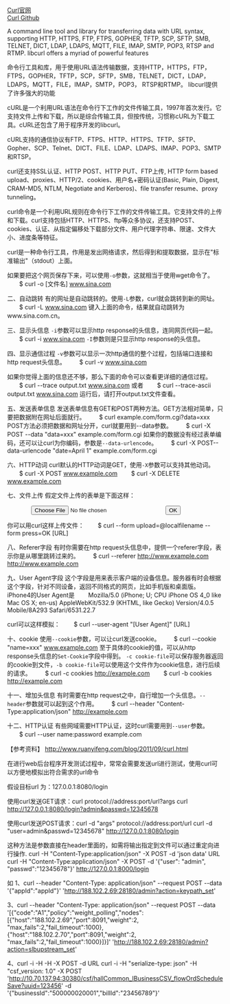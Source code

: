 [Curl官网](https://curl.haxx.se/)  
[Curl Github](https://github.com/curl/curl)  


A command line tool and library for transferring data with URL syntax, supporting HTTP, HTTPS, FTP, FTPS, GOPHER, TFTP, SCP, SFTP, SMB, TELNET, DICT, LDAP, LDAPS, MQTT, FILE, IMAP, SMTP, POP3, RTSP and RTMP. libcurl offers a myriad of powerful features

命令行工具和库，用于使用URL语法传输数据，支持HTTP，HTTPS，FTP，FTPS，GOPHER，TFTP，SCP，SFTP，SMB，TELNET，DICT，LDAP，LDAPS，MQTT，FILE，IMAP，SMTP，POP3， RTSP和RTMP。 libcurl提供了许多强大的功能

cURL是一个利用URL语法在命令行下工作的文件传输工具，1997年首次发行。它支持文件上传和下载，所以是综合传输工具，但按传统，习惯称cURL为下载工具。cURL还包含了用于程序开发的libcurl。

cURL支持的通信协议有FTP、FTPS、HTTP、HTTPS、TFTP、SFTP、Gopher、SCP、Telnet、DICT、FILE、LDAP、LDAPS、IMAP、POP3、SMTP和RTSP。

curl还支持SSL认证、HTTP POST、HTTP PUT、FTP上传, HTTP form based upload、proxies、HTTP/2、cookies、用户名+密码认证(Basic, Plain, Digest, CRAM-MD5, NTLM, Negotiate and Kerberos)、file transfer resume、proxy tunneling。


curl命令是一个利用URL规则在命令行下工作的文件传输工具。它支持文件的上传和下载。curl支持包括HTTP、HTTPS、ftp等众多协议，还支持POST、cookies、认证、从指定偏移处下载部分文件、用户代理字符串、限速、文件大小、进度条等特征。


curl是一种命令行工具，作用是发出网络请求，然后得到和提取数据，显示在"标准输出"（stdout）上面。

如果要把这个网页保存下来，可以使用`-o`参数，这就相当于使用wget命令了。
　　$ curl -o [文件名] www.sina.com


二、自动跳转
有的网址是自动跳转的。使用`-L`参数，curl就会跳转到新的网址。
　　$ curl -L www.sina.com
键入上面的命令，结果就自动跳转为www.sina.com.cn。


三、显示头信息
`-i`参数可以显示http response的头信息，连同网页代码一起。
　　$ curl -i www.sina.com
`-I`参数则是只显示http response的头信息。


四、显示通信过程
`-v`参数可以显示一次http通信的整个过程，包括端口连接和http request头信息。
　　$ curl -v www.sina.com

如果你觉得上面的信息还不够，那么下面的命令可以查看更详细的通信过程。
　　$ curl --trace output.txt www.sina.com
或者
　　$ curl --trace-ascii output.txt www.sina.com
运行后，请打开output.txt文件查看。


五、发送表单信息
发送表单信息有GET和POST两种方法。GET方法相对简单，只要把数据附在网址后面就行。
　　$ curl example.com/form.cgi?data=xxx
POST方法必须把数据和网址分开，curl就要用到--data参数。
　　$ curl -X POST --data "data=xxx" example.com/form.cgi
如果你的数据没有经过表单编码，还可以让curl为你编码，参数是`--data-urlencode`。
　　$ curl -X POST--data-urlencode "date=April 1" example.com/form.cgi


六、HTTP动词
curl默认的HTTP动词是GET，使用`-X`参数可以支持其他动词。
　　$ curl -X POST www.example.com
　　$ curl -X DELETE www.example.com



七、文件上传
假定文件上传的表单是下面这样：
　　<form method="POST" enctype='multipart/form-data' action="upload.cgi">
　　　　<input type=file name=upload>
　　　　<input type=submit name=press value="OK">
　　</form>
你可以用curl这样上传文件：
　　$ curl --form upload=@localfilename --form press=OK [URL]


八、Referer字段
有时你需要在http request头信息中，提供一个referer字段，表示你是从哪里跳转过来的。
　　$ curl --referer http://www.example.com http://www.example.com


九、User Agent字段
这个字段是用来表示客户端的设备信息。服务器有时会根据这个字段，针对不同设备，返回不同格式的网页，比如手机版和桌面版。
iPhone4的User Agent是
　　Mozilla/5.0 (iPhone; U; CPU iPhone OS 4_0 like Mac OS X; en-us) AppleWebKit/532.9 (KHTML, like Gecko) Version/4.0.5 Mobile/8A293 Safari/6531.22.7

curl可以这样模拟：
　　$ curl --user-agent "[User Agent]" [URL]



十、cookie
使用`--cookie`参数，可以让curl发送cookie。
　　$ curl --cookie "name=xxx" www.example.com
至于具体的cookie的值，可以从http response头信息的`Set-Cookie`字段中得到。
`-c cookie-file`可以保存服务器返回的cookie到文件，`-b cookie-file`可以使用这个文件作为cookie信息，进行后续的请求。
　　$ curl -c cookies http://example.com
　　$ curl -b cookies http://example.com


十一、增加头信息
有时需要在http request之中，自行增加一个头信息。`--header`参数就可以起到这个作用。
　　$ curl --header "Content-Type:application/json" http://example.com


十二、HTTP认证
有些网域需要HTTP认证，这时curl需要用到`--user`参数。
　　$ curl --user name:password example.com


【参考资料】
http://www.ruanyifeng.com/blog/2011/09/curl.html


在进行web后台程序开发测试过程中，常常会需要发送url进行测试，使用curl可以方便地模拟出符合需求的url命令

假设目标url 为：127.0.0.1:8080/login

使用curl发送GET请求：curl protocol://address:port/url?args
curl http://127.0.0.1:8080/login?admin&passwd=12345678  

使用curl发送POST请求：curl -d "args" protocol://address:port/url
curl -d "user=admin&passwd=12345678" http://127.0.0.1:8080/login  

这种方法是参数直接在header里面的，如需将输出指定到文件可以通过重定向进行操作.
curl -H "Content-Type:application/json" -X POST -d 'json data' URL
curl -H "Content-Type:application/json" -X POST -d '{"user": "admin", "passwd":"12345678"}' http://127.0.0.1:8000/login  


如
1、curl --header "Content-Type: application/json" --request POST --data '{"appId":"appId"}' 'http://188.102.2.69:28180/admin?action=keypath_set'

3、curl --header "Content-Type: application/json" --request POST --data '[{"code":"A1","policy":"weight_polling","nodes":[{"host":"188.102.2.69","port":8091,"weight":2, "max_fails":2,"fail_timeout":1000},{"host":"188.102.2.70","port":8091,"weight":2, "max_fails":2,"fail_timeout":1000}]}]' 'http://188.102.2.69:28180/admin?action=slbupstream_set'

4、curl -i -H -H -X POST -d URL
curl -i -H "serialize-type: json" -H "csf_version: 1.0" -X POST 'http://10.70.137.94:30380/csf/hallCommon_IBusinessCSV_flowOrdScheduleSave?uuid=123456' -d '{"businessId":"500000020001","billId":"23456789"}'

